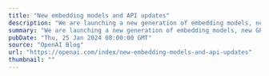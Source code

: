 ```yaml
---
title: "New embedding models and API updates"
description: "We are launching a new generation of embedding models, new GPT-4 Turbo and moderation models, new API usage management tools, and soon, lower pricing on GPT-3.5 Turbo."
summary: "We are launching a new generation of embedding models, new GPT-4 Turbo and moderation models, new API usage management tools, and soon, lower pricing on GPT-3.5 Turbo."
pubDate: "Thu, 25 Jan 2024 08:00:00 GMT"
source: "OpenAI Blog"
url: "https://openai.com/index/new-embedding-models-and-api-updates"
thumbnail: ""
---
```


